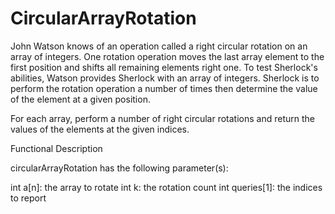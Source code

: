 # CircularArrayRotation
John Watson knows of an operation called a right circular rotation on an array of integers. One rotation operation moves the last array element to the first position and shifts all remaining elements right one. To test Sherlock's abilities, Watson provides Sherlock with an array of integers. Sherlock is to perform the rotation operation a number of times then determine the value of the element at a given position.

For each array, perform a number of right circular rotations and return the values of the elements at the given indices.

Functional Description

circularArrayRotation has the following parameter(s):

int a[n]: the array to rotate
int k: the rotation count
int queries[1]: the indices to report
